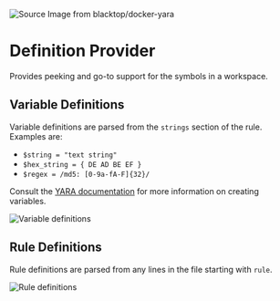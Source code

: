 ![][logo]

# Definition Provider
Provides peeking and go-to support for the symbols in a workspace.

## Variable Definitions
Variable definitions are parsed from the `strings` section of the rule. Examples are:
* `$string = "text string"`
* `$hex_string = { DE AD BE EF }`
* `$regex = /md5: [0-9a-fA-F]{32}/`

Consult the [YARA documentation](https://yara.readthedocs.io/en/latest/writingrules.html#strings) for more information on creating variables.

![Variable definitions][def]

## Rule Definitions
Rule definitions are parsed from any lines in the file starting with `rule`.

![Rule definitions][defrule]

[logo]: https://raw.githubusercontent.com/infosec-intern/vscode-yara/main/images/logo.png "Source Image from blacktop/docker-yara"
[def]: https://raw.githubusercontent.com/infosec-intern/vscode-yara/main/images/definitions.gif "Variable definitions"
[defrule]: https://raw.githubusercontent.com/infosec-intern/vscode-yara/main/images/definition_rules.gif "Rule definitions"
